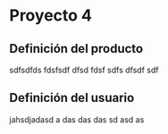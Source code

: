 # Proyecto 4
## Definición del producto
sdfsdfds
fdsfsdf
dfsd
fdsf
sdfs
dfsdf
sdf 
## Definición del usuario
jahsdjadasd
a
das
das
das
sd
asd
as

